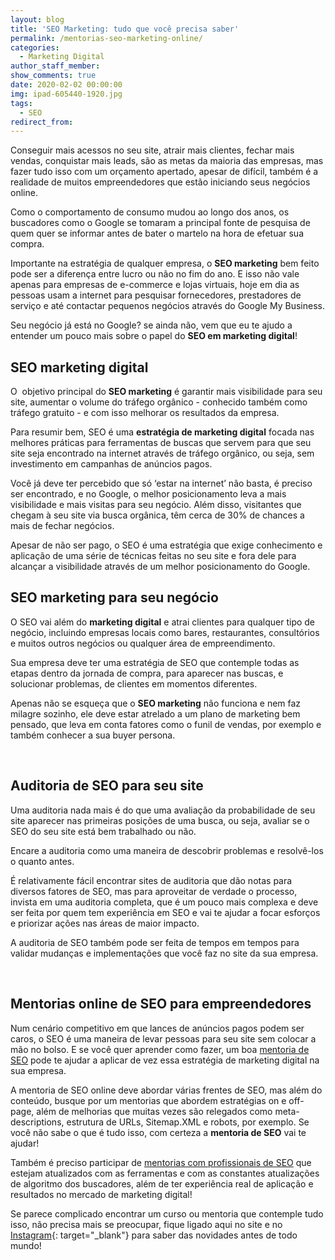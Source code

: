 ```yaml
---
layout: blog
title: 'SEO Marketing: tudo que você precisa saber'
permalink: /mentorias-seo-marketing-online/
categories:
  - Marketing Digital
author_staff_member:
show_comments: true
date: 2020-02-02 00:00:00
img: ipad-605440-1920.jpg
tags:
  - SEO
redirect_from:
---
```


Conseguir mais acessos no seu site, atrair mais clientes, fechar mais vendas, conquistar mais leads, s&atilde;o as metas da maioria das empresas, mas fazer tudo isso com um or&ccedil;amento apertado, apesar de dif&iacute;cil, tamb&eacute;m &eacute; a realidade de muitos empreendedores que est&atilde;o iniciando seus neg&oacute;cios online.

Como o comportamento de consumo mudou ao longo dos anos, os buscadores como o Google se tomaram a principal fonte de pesquisa de quem quer se informar antes de bater o martelo na hora de efetuar sua compra.&nbsp;

Importante na estrat&eacute;gia de qualquer empresa, o **SEO marketing** bem feito pode ser a diferen&ccedil;a entre lucro ou n&atilde;o no fim do ano. E isso n&atilde;o vale apenas para empresas de e-commerce e lojas virtuais, hoje em dia as pessoas usam a internet para pesquisar fornecedores, prestadores de servi&ccedil;o e at&eacute; contactar pequenos neg&oacute;cios atrav&eacute;s do Google My Business.

Seu neg&oacute;cio j&aacute; est&aacute; no Google? se ainda n&atilde;o, vem que eu te ajudo a entender um pouco mais sobre o papel do&nbsp;**SEO em marketing digital**\!

## SEO marketing digital

O&nbsp; objetivo principal do **SEO marketing** &eacute; garantir mais visibilidade para seu site, aumentar o volume do tr&aacute;fego org&acirc;nico - conhecido tamb&eacute;m como tr&aacute;fego gratuito - e com isso melhorar os resultados da empresa.

Para resumir bem, SEO &eacute; uma **estrat&eacute;gia de marketing digital** focada nas melhores pr&aacute;ticas para ferramentas de buscas que servem para que seu site seja encontrado na internet atrav&eacute;s de tr&aacute;fego org&acirc;nico, ou seja, sem investimento em campanhas de an&uacute;ncios pagos.

Voc&ecirc; j&aacute; deve ter percebido que s&oacute; ‘estar na internet’ n&atilde;o basta, &eacute; preciso ser encontrado, e no Google, o melhor posicionamento leva a mais visibilidade e mais visitas para seu neg&oacute;cio. Al&eacute;m disso, visitantes que chegam &agrave; seu site via busca org&acirc;nica, t&ecirc;m cerca de 30% de chances a mais de fechar neg&oacute;cios.

Apesar de n&atilde;o ser pago, o SEO &eacute; uma estrat&eacute;gia que exige conhecimento e aplica&ccedil;&atilde;o de uma s&eacute;rie de t&eacute;cnicas feitas no seu site e fora dele para alcan&ccedil;ar a visibilidade atrav&eacute;s de um melhor posicionamento do Google.&nbsp;

## SEO marketing para seu neg&oacute;cio

O SEO vai al&eacute;m do **marketing digital** e atrai clientes para qualquer tipo de neg&oacute;cio, incluindo empresas locais como bares, restaurantes, consult&oacute;rios e muitos outros neg&oacute;cios ou qualquer &aacute;rea de empreendimento.

Sua empresa deve ter uma estrat&eacute;gia de SEO que contemple todas as etapas dentro da jornada de compra, para aparecer nas buscas, e solucionar problemas, de clientes em momentos diferentes.

Apenas n&atilde;o se esque&ccedil;a que o **SEO marketing** n&atilde;o funciona e nem faz milagre sozinho, ele deve estar atrelado a um plano de marketing bem pensado, que leva em conta fatores como o funil de vendas, por exemplo e tamb&eacute;m conhecer a sua buyer persona.

&nbsp;

## Auditoria de SEO para seu site

Uma auditoria nada mais &eacute; do que uma avalia&ccedil;&atilde;o da probabilidade de seu site aparecer nas primeiras posi&ccedil;&otilde;es de uma busca, ou seja, avaliar se o SEO do seu site est&aacute; bem trabalhado ou n&atilde;o.

Encare a auditoria como uma maneira de descobrir problemas e resolv&ecirc;-los o quanto antes.&nbsp;

&Eacute; relativamente f&aacute;cil encontrar sites de auditoria que d&atilde;o notas para diversos fatores de SEO, mas para aproveitar de verdade o processo, invista em uma auditoria completa, que &eacute; um pouco mais complexa e deve ser feita por quem tem experi&ecirc;ncia em SEO e vai te ajudar a focar esfor&ccedil;os e priorizar a&ccedil;&otilde;es nas &aacute;reas de maior impacto.

A auditoria de SEO tamb&eacute;m pode ser feita de tempos em tempos para validar mudan&ccedil;as e implementa&ccedil;&otilde;es que voc&ecirc; faz no site da sua empresa.

&nbsp;

## Mentorias online de SEO para empreendedores

Num cen&aacute;rio competitivo em que lances de an&uacute;ncios pagos podem ser caros, o SEO &eacute; uma maneira de levar pessoas para seu site sem colocar a m&atilde;o no bolso. E se voc&ecirc; quer aprender como fazer, um boa [mentoria de SEO](/mentorias/) pode te ajudar a aplicar de vez essa estrat&eacute;gia de marketing digital na sua empresa.

A mentoria de SEO online deve abordar v&aacute;rias frentes de SEO, mas al&eacute;m do conte&uacute;do, busque por um mentorias que abordem estrat&eacute;gias on e off-page, al&eacute;m de melhorias que muitas vezes s&atilde;o relegados como meta-descriptions, estrutura de URLs, Sitemap.XML e robots, por exemplo. Se voc&ecirc; n&atilde;o sabe o que &eacute; tudo isso, com certeza a **mentoria de SEO** vai te ajudar\!

Tamb&eacute;m &eacute; preciso participar de [mentorias com profissionais de SEO](/mentorias/) que estejam atualizados com as ferramentas e com as constantes atualiza&ccedil;&otilde;es de algoritmo dos buscadores, al&eacute;m de ter experi&ecirc;ncia real de aplica&ccedil;&atilde;o e resultados no mercado de marketing digital\!

Se parece complicado encontrar um curso ou mentoria que contemple tudo isso, n&atilde;o precisa mais se preocupar, fique ligado aqui no site e no [Instagram](https://www.instagram.com/fabiolafaria_/){: target="_blank"} para saber das novidades antes de todo mundo\!